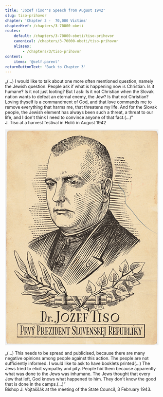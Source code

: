 ```yaml
---
title: 'Jozef Tiso''s Speech from August 1942'
slug: tiso-prihovor
chapter: 'Chapter 3 -  70,000 Victims'
chapterHref: /chapters/3-70000-obeti
routes:
    default: /chapters/3-70000-obeti/tiso-prihovor
    canonical: /chapters/3-70000-obeti/tiso-prihovor
    aliases:
        - /chapters/3/tiso-prihovor
content:
    items: '@self.parent'
returnButtonText: 'Back to Chapter 3'
---
```


„(...) I would like to talk about one more often mentioned question, namely the Jewish question. People ask if what is happening now is Christian. Is it humane? Is it not just looting? But I ask: Is it not Christian when the Slovak nation wants to defeat an eternal enemy, the Jew? Is that not Christian? Loving thyself is a commandment of God, and that love commands me to remove everything that harms me, that threatens my life. And for the Slovak people, the Jewish element has always been such a threat, a threat to our life, and I don't think I need to convince anyone of that fact.(...)“
<br> J. Tiso at a harvest festival in Holíč in August 1942

[![Štefan Bednár - Dr Jozef Tiso, the First President of the Slovak Republic, 1939, Private Property](Bednar--Tiso_prvy_prezident_1939-pohladnica--sukromny_majetokcopy.jpg "Štefan Bednár - Dr. Jozef Tiso, the First President of the Slovak Republic")](http://www.webumenia.sk/dielo/SVK:TMP.119?collection=83)


„(...) This needs to be spread and publicised, because there are many negative opinions among people against this action. The people are not sufficiently informed. I would like to ask to have booklets printed(...) The Jews tried to elicit sympathy and pity. People hid them because apparently what was done to the Jews was inhumane. The Jews thought that every Jew that left, God knows what happened to him. They don't know the good that is done in the camps.(...)“
<br> Bishop J. Vojtaššák at the meeting of the State Council, 3 February 1943.
